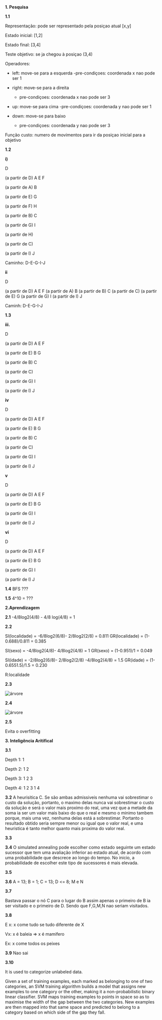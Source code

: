 **1. Pesquisa**

**1.1**

Representação: pode ser representado pela posiçao atual [x,y]


Estado inicial: [1,2]

Estado final: [3,4]

Teste objetivo: se ja chegou à posiçao (3,4)

Operadores:

* left: move-se para a esquerda
    -pre-condiçoes: coordenada x nao pode ser 1

* right: move-se para a direita
    - pre-condiçoes: coordenada x nao pode ser 3

* up: move-se para cima
    -pre-condiçoes: coordenada y nao pode ser 1

* down: move-se para baixo
    - pre-condiçoes: coordenada y nao pode ser 3

Função custo: numero de movimentos para ir da posiçao inicial para a objetivo 


**1.2**

**i)** 

D

(a partir de D) A E F

(a partir de A) B

(a partir de E) G

(a partir de F) H

(a partir de B) C

(a partir de G) I

(a partir de H) 

(a partir de C)

(a partir de I) J

Caminho: D-E-G-I-J


**ii**

D

(a partir de D) A E F
(a partir de A) B
(a partir de B) C
(a partir de C)
(a partir de E) G
(a partir de G) I
(a partir de I) J

Caminh: D-E-G-I-J


**1.3**

**iii.**

D

(a partir de D) A E F

(a partir de E) B G

(a partir de B) C

(a partir de C)

(a partir de G) I

(a partir de I) J


**iv**

D

(a partir de D) A E F

(a partir de E) B G

(a partir de B) C

(a partir de C)

(a partir de G) I

(a partir de I) J

**v**

D

(a partir de D) A E F

(a partir de E) B G 

(a partir de G) I

(a partir de I) J


**vi**

D

(a partir de D) A E F

(a partir de E) B G 

(a partir de G) I

(a partir de I) J

**1.4** BFS ???

**1.5** 4^10 = ???

**2.Aprendizagem**

**2.1** -4/8log2(4/8) - 4/8 log(4/8) = 1

**2.2** 

SI(localidade) = -6/8log2(6/8)- 2/8log2(2/8) = 0.811
GR(localidade) = (1-0.688)/0.811 = 0.385


SI(sexo) = -4/8log2(4/8)- 4/8log2(4/8) = 1
GR(sexo) = (1-0.951)/1 = 0.049 

SI(idade) = -2/8log2(6/8)- 2/8log2(2/8) -4/8log2(4/8) = 1.5
GR(idade) = (1-0.6551.5)/1.5 = 0.230

R:localidade

**2.3** 

![árvore](./img/2.3_2019R.png)

**2.4** 

![árvore](./img/2.4_2019R.png)

**2.5** 

Evita o overfitting
 



**3. Inteligência Aritifical**

**3.1**

Depth 1: 1

Depth 2: 1 2

Depth 3: 1 2 3

Depth 4: 1 2 3 1 4

**3.2** A heurisitica C. Se são ambas admissiveis nenhuma vai sobrestimar o custo da solução, portanto, o maximo delas nunca vai sobrestimar o custo da solução e será o valor mais proximo do real, uma vez que a metade da soma ia ser um valor mais baixo do que o real e mesmo o minimo tambem porque, mais uma vez, nenhuma delas está a sobrestimar. Portanto o resultado obtido seria sempre menor ou igual que o valor real, e uma heuristica é tanto melhor quanto mais proxima do valor real.

**3.3** 

**3.4** O simulated annealing pode escolher como estado seguinte um estado sucessor que tem uma avaliação inferior ao estado atual, de acordo com uma probabilidade que descrece ao longo do tempo. No inicio, a probabilidade de escolher este tipo de sucessores é mais elevada.

**3.5**



**3.6** A = 13; B = 1; C = 13; D <= 8; M e N 

**3.7**

Bastava passar o nó C para o lugar do B assim apenas o primeiro de B ia ser visitado e o primeiro de D. Sendo que F,G,M,N nao seriam visitados.


**3.8** 


E x: x come tudo se tudo diferente de X


Vx: x é baleia => x é mamifero

Ex: x come todos os peixes


**3.9** Nao sai

**3.10** 


It is used to categorize unlabeled data.

Given a set of training examples, each marked as belonging to one of two categories, an SVM training algorithm builds a model that assigns new examples to one category or the other, making it a non-probabilistic binary linear classifier. SVM maps training examples to points in space so as to maximise the width of the gap between the two categories. New examples are then mapped into that same space and predicted to belong to a category based on which side of the gap they fall.